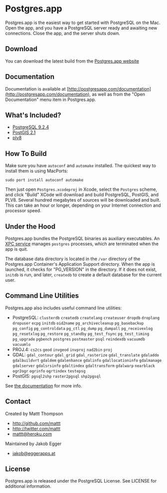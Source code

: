 # Postgres.app

Postgres.app is the easiest way to get started with PostgreSQL on the Mac. Open the app, and you have a PostgreSQL server ready and awaiting new connections. Close the app, and the server shuts down.

## Download

You can download the latest build from the [Postgres.app website](http://postgresapp.com/)

## Documentation

Documentation is available at [http://postgresapp.com/documentation](http://postgresapp.com/documentation), as well as from the "Open Documentation" menu item in Postgres.app.

## What's Included?

- [PostgreSQL 9.2.4](http://www.postgresql.org/docs/9.2/static/release-9-2-4.html)
- [PostGIS 2.1](http://postgis.net/)
- [plv8](http://code.google.com/p/plv8js/wiki/PLV8)

## How To Build

Make sure you have `autoconf` and `automake` installed. The quickest way to install them is using MacPorts:

    sudo port install autoconf automake

Then just open `Postgres.xcodeproj` in Xcode, select the `Postgres` scheme, and click "Build"
XCode will download and build PostgreSQL, PostGIS, and PLV8. Several hundred megabytes of sources will be downloaded and built. This can take an hour or longer, depending on your Internet connection and processor speed.

## Under the Hood

Postgres.app bundles the PostgreSQL binaries as auxiliary executables. An [XPC service](http://developer.apple.com/library/mac/#documentation/MacOSX/Conceptual/BPSystemStartup/Chapters/CreatingXPCServices.html) manages `postgres` processes, which are terminated when the app is quit.

The database data directory is located in the `/var` directory of the Postgres.app Container's Application Support directory. When the app is launched, it checks for "PG_VERSION" in the directory. If it does not exist, `initdb` is run, and later, `createdb` to create a default database for the current user.

## Command Line Utilities

Postgres.app also includes useful command line utilities:

- PostgreSQL: `clusterdb` `createdb` `createlang` `createuser` `dropdb` `droplang` `dropuser` `ecpg` `initdb` `oid2name` `pg_archivecleanup` `pg_basebackup` `pg_config` `pg_controldata` `pg_ctl` `pg_dump` `pg_dumpall` `pg_receivexlog` `pg_resetxlog` `pg_restore` `pg_standby` `pg_test_fsync` `pg_test_timing` `pg_upgrade` `pgbench` `postgres` `postmaster` `psql` `reindexdb` `vacuumdb` `vacuumlo`
- PROJ.4: `cs2cs` `geod` `invgeod` `invproj` `nad2bin` `proj`
- GDAL: `gdal_contour` `gdal_grid` `gdal_rasterize` `gdal_translate` `gdaladdo` `gdalbuildvrt` `gdaldem` `gdalenhance` `gdalinfo` `gdallocationinfo` `gdalmanage` `gdalserver` `gdalsrsinfo` `gdaltindex` `gdaltransform` `gdalwarp` `nearblack` `ogr2ogr` `ogrinfo` `ogrtindex` `testepsg`
- PostGIS: `pgsql2shp` `raster2pgsql` `shp2pgsql`

See [the documentation](http://postgresapp.com/documentation) for more info.

## Contact

Created by Mattt Thompson

- http://github.com/mattt
- http://twitter.com/mattt
- mattt@heroku.com

Maintained by Jakob Egger

 - jakob@eggerapps.at


## License

Postgres.app is released under the PostgreSQL License. See LICENSE for additional information.
